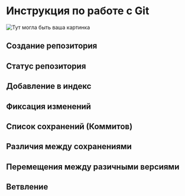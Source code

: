 # **Инструкция по работе с Git** 

![Тут могла быть ваша картинка](git_icon.jpg)

## Создание репозитория

## Статус репозитория

## Добавление в индекс

## Фиксация изменений

## Список сохранений (Коммитов)

## Различия между сохранениями

## Перемещения между разичными версиями

## Ветвление